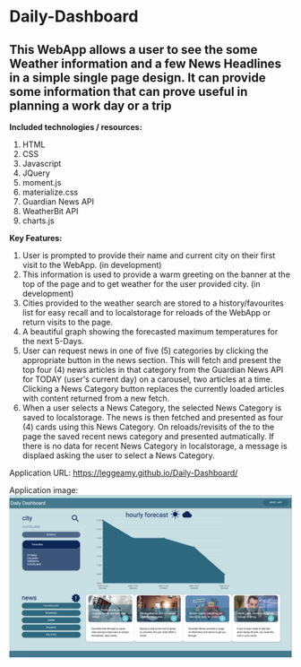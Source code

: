 # Daily-Dashboard

## This WebApp allows a user to see the some Weather information and a few News Headlines in a simple single page design. It can provide some information that can prove useful in planning a work day or a trip

**Included technologies / resources:**
1. HTML
2. CSS
3. Javascript
4. JQuery
5. moment.js
6. materialize.css
7. Guardian News API
8. WeatherBit API
9. charts.js

**Key Features:**
1. User is prompted to provide their name and current city on their first visit to the WebApp. (in development)
2. This information is used to provide a warm greeting on the banner at the top of the page and to get weather for the user provided city. (in development)
3. Cities provided to the weather search are stored to a history/favourites list for easy recall and to localstorage for reloads of the WebApp or return visits to the page.
4. A beautiful graph showing the forecasted maximum temperatures for the next 5-Days.
5. User can request news in one of five (5) categories by clicking the appropriate button in the news section. This will fetch and present the top four (4) news articles in that category from the Guardian News API for TODAY (user's current day) on a carousel, two articles at a time. Clicking a News Category button replaces the currently loaded articles with content returned from a new fetch.
6. When a user selects a News Category, the selected News Category is saved to localstorage. The news is then fetched and presented as four (4) cards using this News Category. On reloads/revisits of the to the page the saved recent news category and presented autmatically. If there is no data for recent News Category in localstorage, a message is displaed asking the user to select a News Category.

Application URL: https://leggeamy.github.io/Daily-Dashboard/

Application image: ![Daily-Dashbaord Screenshot](assets/images/daily_dashboard_ss.png "Daily-Dashboard Screenshot")